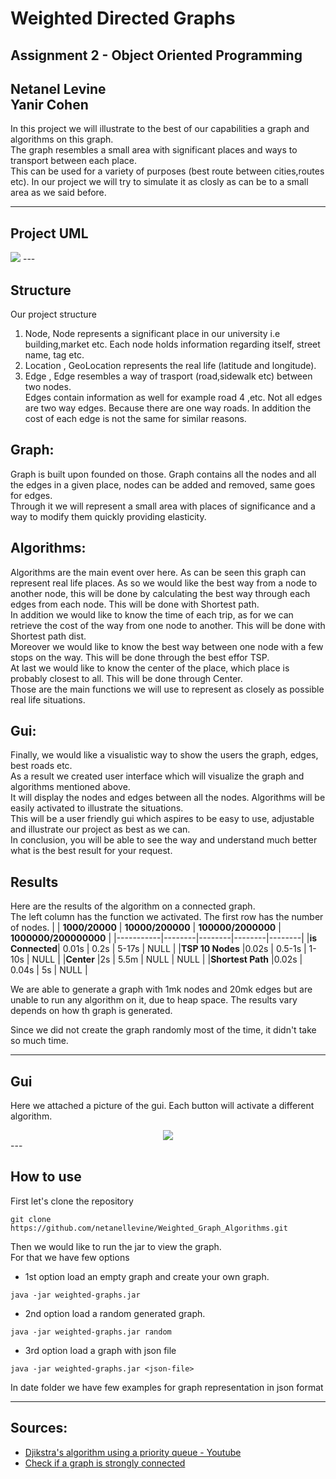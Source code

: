 # Weighted Directed Graphs
## Assignment 2 - Object Oriented Programming 
**Netanel Levine**   
**Yanir Cohen**    
--- 
In this project we will illustrate to the best of our capabilities a graph and algorithms on this graph.  
The graph resembles a small area with significant places and ways to transport between each place.  
This can be used for a variety of purposes (best route between cities,routes etc). In our project we will try to simulate it as closly as can be to a small area as we said before.
 
---
## Project UML

<img src="https://github.com/netanellevine/Weighted_Graph_Algorithms/blob/main/uml/Arcithecture.png">
---

## Structure  

Our project structure
1. Node, Node represents a significant place in our university i.e building,market etc.
Each node holds information regarding itself, street name, tag etc.    
3. Location , GeoLocation represents the real life (latitude and longitude).    
5. Edge , Edge resembles a way of trasport (road,sidewalk etc) between two nodes.  
Edges contain information as well for example road 4 ,etc.
Not all edges are two way edges. Because there are one way roads.
In addition the cost of each edge is not the same for similar reasons.

## Graph:
Graph is built upon founded on those.
Graph contains all the nodes and all the edges in a given place, nodes can be added and removed, same goes for edges.  
Through it we will represent a small area with places of significance and a way to modify them quickly providing elasticity.

## Algorithms:
Algorithms are the main event over here. As can be seen this graph can represent real life places.
As so we would like the best way from a node to another node, this will be done by calculating the best way through each edges from each node. This will be done with Shortest path.  
In addition we would like to know the time of each trip, as for we can retrieve the cost of the way from one node to another. This will be done with Shortest path dist.  
Moreover we would like to know the best way between one node with a few stops on the way. This will be done through the best effor TSP.  
At last we would like to know the center of the place, which place is probably closest to all. This will be done through Center.  
Those are the main functions we will use to represent as closely as possible real life situations.    

## Gui:
Finally, we would like a visualistic way to show the users the graph, edges, best roads etc.  
As a result we created user interface which will visualize the graph and algorithms mentioned above.  
It will display the nodes and edges between all the nodes. Algorithms will be easily activated to illustrate the situations.  
This will be a user friendly gui which aspires to be easy to use, adjustable and illustrate our project as best as we can.  
In conclusion, you will be able to see the way and understand much better what is the best result for your request.

## Results
Here are the results of the algorithm on a connected graph.  
The left column has the function we activated. The first row has the number of nodes.
|        | **1000/20000** | **10000/200000** | **100000/2000000** | **1000000/200000000** |
|-----------|--------|--------|--------|--------|
|**is Connected**|	0.01s	 | 0.2s  |	 5-17s  | NULL  | 
|**TSP 10 Nodes** |0.02s	 | 0.5-1s   |	1-10s  | NULL  | 
|**Center** |2s	 | 5.5m   |	NULL   | NULL  | 
|**Shortest Path** |0.02s | 0.04s   |	5s   | NULL  | 
  
We are able to generate a graph with 1mk nodes and 20mk edges but are unable to run any algorithm on it, due to heap space.
The results vary depends on how th graph is generated.

Since we did not create the graph randomly most of the time, it didn't take so much time.

---
## Gui 
Here we attached a picture of the gui.
Each button will activate a different algorithm.
<div align="center">
    <img src="https://github.com/netanellevine/Weighted_Graph_Algorithms/blob/main/gui/graph.PNG">
 </div>
---

## How to use

First let's clone the repository
```
git clone https://github.com/netanellevine/Weighted_Graph_Algorithms.git
```
Then we would like to run the jar to view the graph.  
For that we have few options  

* 1st option load an empty graph and create your own graph.
```
java -jar weighted-graphs.jar
```
* 2nd option load a random generated graph.
```
java -jar weighted-graphs.jar random
```
* 3rd option load a graph with json file
```
java -jar weighted-graphs.jar <json-file>
```
In date folder we have few examples for graph representation in json format

---
## Sources:

  - <a href="https://www.youtube.com/watch?v=CerlT7tTZfY&t">Djikstra's algorithm using a priority queue - Youtube</a>
  - <a href="https://www.geeksforgeeks.org/connectivity-in-a-directed-graph/">Check if a graph is strongly connected</a>
